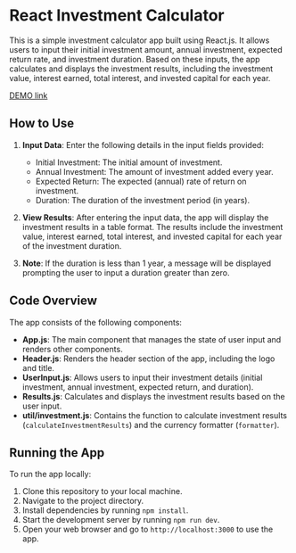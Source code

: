 # React Investment Calculator

This is a simple investment calculator app built using React.js. It allows users to input their initial investment amount, annual investment, expected return rate, and investment duration. Based on these inputs, the app calculates and displays the investment results, including the investment value, interest earned, total interest, and invested capital for each year.

[DEMO link](https://novak-k.github.io/investment-calc/)

## How to Use

1. **Input Data**: Enter the following details in the input fields provided:
   - Initial Investment: The initial amount of investment.
   - Annual Investment: The amount of investment added every year.
   - Expected Return: The expected (annual) rate of return on investment.
   - Duration: The duration of the investment period (in years).

2. **View Results**: After entering the input data, the app will display the investment results in a table format. The results include the investment value, interest earned, total interest, and invested capital for each year of the investment duration.

3. **Note**: If the duration is less than 1 year, a message will be displayed prompting the user to input a duration greater than zero.

## Code Overview

The app consists of the following components:

- **App.js**: The main component that manages the state of user input and renders other components.
- **Header.js**: Renders the header section of the app, including the logo and title.
- **UserInput.js**: Allows users to input their investment details (initial investment, annual investment, expected return, and duration).
- **Results.js**: Calculates and displays the investment results based on the user input.
- **util/investment.js**: Contains the function to calculate investment results (`calculateInvestmentResults`) and the currency formatter (`formatter`).

## Running the App

To run the app locally:

1. Clone this repository to your local machine.
2. Navigate to the project directory.
3. Install dependencies by running `npm install`.
4. Start the development server by running `npm run dev`.
5. Open your web browser and go to `http://localhost:3000` to use the app.
